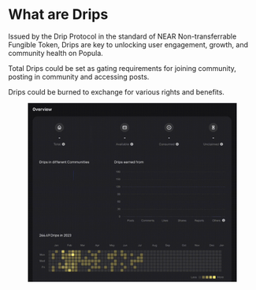 # What are Drips

Issued by the Drip Protocol in the standard of NEAR Non-transferrable Fungible Token, Drips are key to unlocking user engagement, growth, and community health on Popula.

Total Drips could be set as gating requirements for joining community, posting in community and accessing posts.

Drips could be burned to exchange for various rights and benefits.

<figure><img src="../.gitbook/assets/Drips streak.gif" alt=""><figcaption></figcaption></figure>
